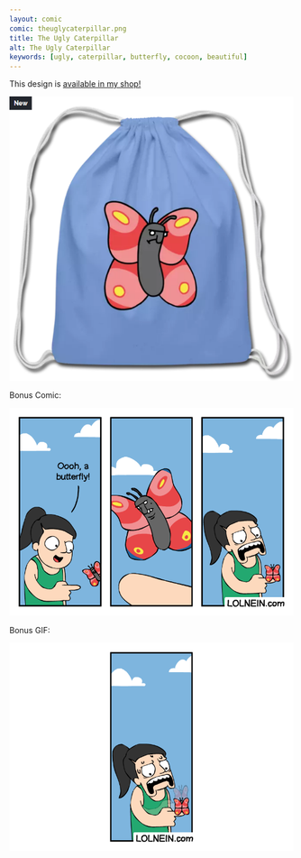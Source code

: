 ```yaml
---
layout: comic
comic: theuglycaterpillar.png
title: The Ugly Caterpillar
alt: The Ugly Caterpillar
keywords: [ugly, caterpillar, butterfly, cocoon, beautiful]
---
```


This design is [available in my shop!](https://shop.spreadshirt.com/lolnein/)

[![Ugly Butterly Bag](/images/uglybutterfly_bag.png)](https://shop.spreadshirt.com/lolnein/)


Bonus Comic:

![The Ugly Caterpillar Bonus Comic](/images/theuglycaterpillar_bonus.png)

Bonus GIF:

![The Ugly Caterpillar Bonus GIF](/images/theuglycaterpillar_bonus2.gif)
